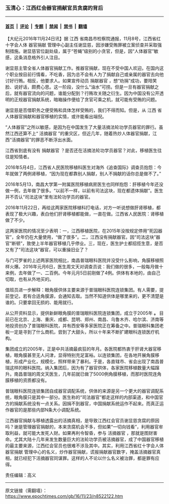 ### 玉清心：江西红会器官捐献官员贪腐的背后

---

#### [首页](../../../..?n8522122) &nbsp;|&nbsp; [评论](../../../../../epoch-comment?n8522122) &nbsp;|&nbsp; [专题](../../../../../epoch-special?n8522122) &nbsp;|&nbsp; [禁闻](../../../../../epoch-news?n8522122) &nbsp;|&nbsp; [禁书](../../../../../books?n8522122) &nbsp;|&nbsp; [翻墙](https://github.com/gfw-breaker/nogfw/blob/master/README.md?n8522122)


<div class="post_content" id="artbody" itemprop="articleBody">
 <!-- article content begin -->
 <p>
  【大纪元2016年11月24日讯】据
  <ok href="https://www.epochtimes.com/gb/tag/%E6%B1%9F%E8%A5%BF.html">
   江西
  </ok>
  省南昌市检察院通报，11月8号，江西省红十字会人体
  <ok href="http://www.ntdtv.com/xtr/gb/articlelistbytag_%E5%99%A8%E5%AE%98%E6%8D%90%E7%8C%AE.html">
   器官捐献
  </ok>
  管理中心副主任谢显慈，因涉嫌受贿罪被立案侦查并采取强制措施。谢显慈官位副处级，属于“苍蝇”级别的小贪官，但是，因“人体器官”敏感，这条消息格外引人注目。
 </p>
 <p>
  谢显慈主管全省人体器官捐献工作。推器官捐献，现在不受中国人欢迎。在国内这个职业按目前行情看，不吃香，因为总不会有人为了捐献自己或亲属的器官去向他讨好行贿。相反，他要求人。如果宣传动员
  <ok href="https://www.epochtimes.com/gb/tag/%E6%8D%90%E7%8C%AE%E5%99%A8%E5%AE%98.html">
   捐献器官
  </ok>
  ，想“劝捐”成功，要陪笑脸、说好话，颇费心思。这一阶段，没什么“油水”可捞。但是一旦有器官捐献之后，就有器官流向的问题，谁能分配到？行贿攻关随之衍生。因为中国没有公开透明的正规器官捐献系统，暗箱操作便给了贪官可乘之机，就可能有受贿的问题。
 </p>
 <p>
  谢显慈是否借职务之便受贿和具体怎样受贿的，我们不得而知。但是，从
  <ok href="https://www.epochtimes.com/gb/tag/%E6%B1%9F%E8%A5%BF.html">
   江西
  </ok>
  省人体器官捐献和器官移植的实情，或许能看出端倪。
 </p>
 <p>
  “人体器官”之所以敏感，是因为在中国发生了大量活摘法轮功学员器官的罪行。虽然江西还算不上“
  <ok href="https://www.epochtimes.com/gb/tag/%E6%B4%BB%E6%91%98%E5%99%A8%E5%AE%98.html">
   活摘器官
  </ok>
  ”的重灾区，但近几年，随着热炒人体器官捐献，江西“活摘器官”的罪恶不断浮出水面。
 </p>
 <p>
  江西省到底有没有
  <ok href="https://www.epochtimes.com/gb/tag/%E6%8D%90%E7%8C%AE%E5%99%A8%E5%AE%98.html">
   捐献器官
  </ok>
  ？是否还在活摘法轮功学员器官？对此，移植医生往往是知情者。
 </p>
 <p>
  2016年5月4日，江西省人民医院移植科医生对海外《追查国际》调查员抱怨：今年就做了两例肾移植，“因为现在都靠别人捐献，别人不捐献的话你总是做不了。”
 </p>
 <p>
  2016年5月13，南昌大学第一附属医院移植病房医生也同样抱怨：肝移植今年还没做一例，去年做了很多。“以前不一样，以前有司法这块，现在都遗体捐献”。医生并不否认“司法这块”里有法轮功学员的器官。
 </p>
 <p>
  2016年11月22日，再给这两家医院移植科打电话，对方一听说想做肝肾移植，都表现了极大兴趣，表白他们肝肾移植都能做，一直在做。江西省人民医院：肾移植做了不少。
 </p>
 <p>
  这两家医院的情况至少表明：一，江西移植医院，在2015年没按规定停用“死囚器官”，全年仍在大量使用，“做了很多”。二，江西没有捐献器官。因“司法这块”器官“断顿”，致使上半年器官移植几乎停业。三，现在，医生护士都招揽生意，是否又有了“司法这块”器官，可以重操旧业了？
 </p>
 <p>
  与门可罗雀的上述两家医院相比，南昌普瑞眼科医院并没受什么影响，角膜移植照样火爆。2016年元月6日，医生周文天对调查员说：我们做的很多，一般每月做十来例，去年做了一、二百例。今年元月5日前刚做了4例。供体有本地的，由自己切取，也有从外地买的。
 </p>
 <p>
  值班员进一步解释：眼角膜供体主要来源于普瑞眼科医院连锁集团。有人需要，提前登记，若有合适角膜源，会通知去取。当然不知道供体是哪里来的，更不清楚是谁的。只要拿回无损的、能用就行。
 </p>
 <p>
  从公开资料显示，提供新鲜眼角膜的普瑞眼科医院连锁集团，成立于2005年
  <strong>
   。
  </strong>
  目前已在北京、上海、重庆、成都、昆明、郑州、南昌、乌鲁木齐、哈尔滨、济南等地投资创办了普瑞眼科医院，并有西安等多家医院正在筹备之中。普瑞眼科集团老板一定是寻到了什么商机，尝到了大甜头，所以十年来不断扩建眼科连锁医疗机构。
 </p>
 <p>
  集团成立的2005年，正是中共活摘最疯狂的年月。各医院都热衷于肝肾大器官移植，眼角膜甚至无人问津，显得特别充足富裕。以连锁集团，在各地开展角膜移植，形成产业化，规模化，照样带来了暴利。于是，各直辖市、省会出现了南昌普瑞这样的眼科医院。纳入集团后，因为有了器官供体，各家医院移植数量大幅蹿升。南昌普瑞的周文天医生，几年前就已做了5000例角膜移植，而那时医院连角膜移植的资质都没有。
 </p>
 <p>
  普瑞眼科医院连锁集团自成器官调配系统，供体的来源是另一个更大的器官调配系统，眼角膜只是其中一部分。医生称的“司法器官”都走这样的内部渠道，和中国官方的捐献系统没有一点关系。因捐不到器官，中国捐献系统运作不起来。而真正运作器官的是那些内部N条大小调配系统。
 </p>
 <p>
  江西器官捐献与移植透露出的活摘真相，是导致江西红会官员谢显慈贪腐的原因吗？谢是管理器官捐献的，本来贪腐机会不多，但如果“一切向钱看”，利用器官牟取利益，就可能大发死人财。如果再利令智昏，参与
  <ok href="https://www.epochtimes.com/gb/tag/%E6%B4%BB%E6%91%98%E5%99%A8%E5%AE%98.html">
   活摘器官
  </ok>
  ，那就是图财害命。尤其大陆十几年来发生数量巨大的法轮功学员被活摘器官，成了中国器官移植的最主要来源，江西红会官员也很难不涉及其中。其实，利用江西省红十字会人体
  <ok href="http://www.ntdtv.com/xtr/gb/articlelistbytag_%E5%99%A8%E5%AE%98%E6%8D%90%E7%8C%AE.html">
   器官捐献
  </ok>
  管理中心的名义，炒作器官捐献，谎报捐献器官数字，掩盖活摘器官真相，就已经犯下活摘器官同谋罪。这样的人不论以什么名义被治罪，都是罪有应得。
 </p>
 <p>
  责任编辑：高义
 </p>
 <p>
 </p>
 <p>
 </p>
 <p>
 </p>
 <p>
 </p>
 <!-- article content end -->
 <div id="below_article_ad">
 </div>
</div>


---

原文链接（需翻墙）：https://www.epochtimes.com/gb/16/11/23/n8522122.htm